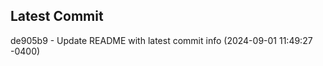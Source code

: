 
## Latest Commit
de905b9 - Update README with latest commit info (2024-09-01 11:49:27 -0400) <Yunxi-Zhou>
